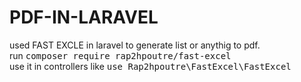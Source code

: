 # PDF-IN-LARAVEL
used FAST EXCLE in laravel to generate list or anythig to pdf.<br>
run <kbd> composer require rap2hpoutre/fast-excel </kbd> <br>
use it in controllers like  <kbd> use Rap2hpoutre\FastExcel\FastExcel </kbd>
